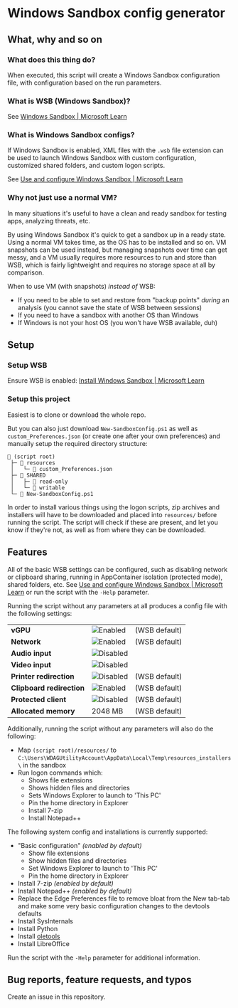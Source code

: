 # Windows Sandbox config generator

## What, why and so on

### What does this thing do?

When executed, this script will create a Windows Sandbox configuration file, with configuration based on the run parameters.

### What is WSB (Windows Sandbox)?

See [Windows Sandbox | Microsoft Learn](https://learn.microsoft.com/en-us/windows/security/application-security/application-isolation/windows-sandbox/)

### What is Windows Sandbox configs?

If Windows Sandbox is enabled, XML files with the `.wsb` file extension can be used to launch Windows Sandbox with custom configuration, customized shared folders, and custom logon scripts.

See [Use and configure Windows Sandbox | Microsoft Learn](https://learn.microsoft.com/en-us/windows/security/application-security/application-isolation/windows-sandbox/windows-sandbox-configure-using-wsb-file)

### Why not just use a normal VM?

In many situations it's useful to have a clean and ready sandbox for testing apps, analyzing threats, etc.

By using Windows Sandbox it's quick to get a sandbox up in a ready state. Using a normal VM takes time, as the OS has to be installed and so on. VM snapshots can be used instead, but managing snapshots over time can get messy, and a VM usually requires more resources to run and store than WSB, which is fairly lightweight and requires no storage space at all by comparison.

When to use VM (with snapshots) *instead of* WSB:

* If you need to be able to set and restore from "backup points" *during* an analysis (you cannot save the state of WSB between sessions)
* If you need to have a sandbox with another OS than Windows
* If Windows is not your host OS (you won't have WSB available, duh)

## Setup

### Setup WSB

Ensure WSB is enabled: [Install Windows Sandbox | Microsoft Learn](https://learn.microsoft.com/en-us/windows/security/application-security/application-isolation/windows-sandbox/windows-sandbox-install)

### Setup this project

Easiest is to clone or download the whole repo.

But you can also just download `New-SandboxConfig.ps1` as well as `custom_Preferences.json` (or create one after your own preferences) and manually setup the required directory structure:

```
📂 (script root)
 ├─ 📂 resources
 │   └─ 📄 custom_Preferences.json
 ├─ 📂 SHARED
 │   ├─ 📂 read-only
 │   └─ 📂 writable
 └─ 📄 New-SandboxConfig.ps1
```

In order to install various things using the logon scripts, zip archives and installers will have to be downloaded and placed into `resources/` before running the script. The script will check if these are present, and let you know if they're not, as well as from where they can be downloaded.

## Features

All of the basic WSB settings can be configured, such as disabling network or clipboard sharing, running in AppContainer isolation (protected mode), shared folders, etc. See [Use and configure Windows Sandbox | Microsoft Learn](https://learn.microsoft.com/en-us/windows/security/application-security/application-isolation/windows-sandbox/windows-sandbox-configure-using-wsb-file) or run the script with the `-Help` parameter.

Running the script without any parameters at all produces a config file with the following settings:

| | | |
|-|-|-|
| **vGPU**                  | ![Enabled](https://img.shields.io/badge/Enabled-009900) | (WSB default) |
| **Network**               | ![Enabled](https://img.shields.io/badge/Enabled-009900) | (WSB default) |
| **Audio input**           | ![Disabled](https://img.shields.io/badge/Disabled-BB0000) | |
| **Video input**           | ![Disabled](https://img.shields.io/badge/Disabled-BB0000) | |
| **Printer redirection**   | ![Disabled](https://img.shields.io/badge/Disabled-BB0000) | (WSB default) |
| **Clipboard redirection** | ![Enabled](https://img.shields.io/badge/Enabled-009900) | (WSB default) |
| **Protected client**      | ![Disabled](https://img.shields.io/badge/Disabled-BB0000) | (WSB default) |
| **Allocated memory**      | 2048 MB | (WSB default) |

Additionally, running the script without any parameters will also do the following:

* Map `(script root)/resources/` to `C:\Users\WDAGUtilityAccount\AppData\Local\Temp\resources_installers\` in the sandbox
* Run logon commands which:
	* Shows file extensions
	* Shows hidden files and directories
	* Sets Windows Explorer to launch to 'This PC'
	* Pin the home directory in Explorer
	* Install 7-zip
	* Install Notepad++

The following system config and installations is currently supported:

* "Basic configuration" *(enabled by default)*
	* Show file extensions
	* Show hidden files and directories
	* Set Windows Explorer to launch to 'This PC'
	* Pin the home directory in Explorer
* Install 7-zip *(enabled by default)*
* Install Notepad++ *(enabled by default)*
* Replace the Edge Preferences file to remove bloat from the New tab-tab and make some very basic configuration changes to the devtools defaults
* Install SysInternals
* Install Python
* Install [oletools](https://github.com/decalage2/oletools)
* Install LibreOffice

Run the script with the `-Help` parameter for additional information.

## Bug reports, feature requests, and typos

Create an issue in this repository.